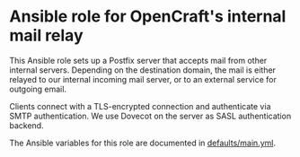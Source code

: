 Ansible role for OpenCraft's internal mail relay
================================================

This Ansible role sets up a Postfix server that accepts mail from other internal servers.  Depending
on the destination domain, the mail is either relayed to our internal incoming mail server, or to an
external service for outgoing email.

Clients connect with a TLS-encrypted connection and authenticate via SMTP authentication.  We use
Dovecot on the server as SASL authentication backend.

The Ansible variables for this role are documented in [defaults/main.yml](defaults/main.yml).
